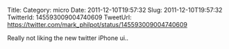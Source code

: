 Title: 
Category: micro
Date: 2011-12-10T19:57:32
Slug: 2011-12-10T19:57:32
TwitterId: 145593009004740609
TweetUrl: https://twitter.com/mark_philpot/status/145593009004740609

Really not liking the new twitter iPhone ui..